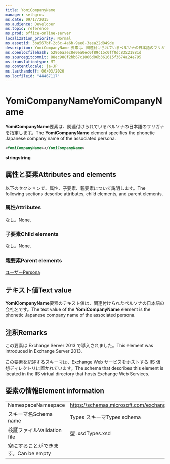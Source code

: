```yaml
---
title: YomiCompanyName
manager: sethgros
ms.date: 09/17/2015
ms.audience: Developer
ms.topic: reference
ms.prod: office-online-server
localization_priority: Normal
ms.assetid: 3ba567bf-2c6c-4a6b-9ae8-3eea22d849de
description: YomiCompanyName 要素は、関連付けられているペルソナの日本語のフリガナを指定します。
ms.openlocfilehash: 52966aaec8e0ea0ec0f89c15c0ff0dc83521881d
ms.sourcegitcommit: 88ec988f2bb67c1866d06b361615f3674a24e795
ms.translationtype: MT
ms.contentlocale: ja-JP
ms.lasthandoff: 06/03/2020
ms.locfileid: "44467117"
---
```

# <a name="yomicompanyname"></a><span data-ttu-id="791a7-103">YomiCompanyName</span><span class="sxs-lookup"><span data-stu-id="791a7-103">YomiCompanyName</span></span>

<span data-ttu-id="791a7-104">**YomiCompanyName**要素は、関連付けられているペルソナの日本語のフリガナを指定します。</span><span class="sxs-lookup"><span data-stu-id="791a7-104">The **YomiCompanyName** element specifies the phonetic Japanese company name of the associated persona.</span></span> 
  
```XML
<YomiCompanyName></YomiCompanyName>
```

 <span data-ttu-id="791a7-105">**string**</span><span class="sxs-lookup"><span data-stu-id="791a7-105">**string**</span></span>
## <a name="attributes-and-elements"></a><span data-ttu-id="791a7-106">属性と要素</span><span class="sxs-lookup"><span data-stu-id="791a7-106">Attributes and elements</span></span>

<span data-ttu-id="791a7-107">以下のセクションで、属性、子要素、親要素について説明します。</span><span class="sxs-lookup"><span data-stu-id="791a7-107">The following sections describe attributes, child elements, and parent elements.</span></span>
  
### <a name="attributes"></a><span data-ttu-id="791a7-108">属性</span><span class="sxs-lookup"><span data-stu-id="791a7-108">Attributes</span></span>

<span data-ttu-id="791a7-109">なし。</span><span class="sxs-lookup"><span data-stu-id="791a7-109">None.</span></span>
  
### <a name="child-elements"></a><span data-ttu-id="791a7-110">子要素</span><span class="sxs-lookup"><span data-stu-id="791a7-110">Child elements</span></span>

<span data-ttu-id="791a7-111">なし。</span><span class="sxs-lookup"><span data-stu-id="791a7-111">None.</span></span>
  
### <a name="parent-elements"></a><span data-ttu-id="791a7-112">親要素</span><span class="sxs-lookup"><span data-stu-id="791a7-112">Parent elements</span></span>

[<span data-ttu-id="791a7-113">ユーザー</span><span class="sxs-lookup"><span data-stu-id="791a7-113">Persona</span></span>](persona.md)
  
## <a name="text-value"></a><span data-ttu-id="791a7-114">テキスト値</span><span class="sxs-lookup"><span data-stu-id="791a7-114">Text value</span></span>

<span data-ttu-id="791a7-115">**YomiCompanyName**要素のテキスト値は、関連付けられたペルソナの日本語の会社名です。</span><span class="sxs-lookup"><span data-stu-id="791a7-115">The text value of the **YomiCompanyName** element is the phonetic Japanese company name of the associated persona.</span></span> 
  
## <a name="remarks"></a><span data-ttu-id="791a7-116">注釈</span><span class="sxs-lookup"><span data-stu-id="791a7-116">Remarks</span></span>

<span data-ttu-id="791a7-117">この要素は Exchange Server 2013 で導入されました。</span><span class="sxs-lookup"><span data-stu-id="791a7-117">This element was introduced in Exchange Server 2013.</span></span>
  
<span data-ttu-id="791a7-118">この要素を記述するスキーマは、Exchange Web サービスをホストする IIS 仮想ディレクトリに置かれています。</span><span class="sxs-lookup"><span data-stu-id="791a7-118">The schema that describes this element is located in the IIS virtual directory that hosts Exchange Web Services.</span></span>
  
## <a name="element-information"></a><span data-ttu-id="791a7-119">要素の情報</span><span class="sxs-lookup"><span data-stu-id="791a7-119">Element information</span></span>

|||
|:-----|:-----|
|<span data-ttu-id="791a7-120">Namespace</span><span class="sxs-lookup"><span data-stu-id="791a7-120">Namespace</span></span>  <br/> |https://schemas.microsoft.com/exchange/services/2006/types  <br/> |
|<span data-ttu-id="791a7-121">スキーマ名</span><span class="sxs-lookup"><span data-stu-id="791a7-121">Schema name</span></span>  <br/> |<span data-ttu-id="791a7-122">Types スキーマ</span><span class="sxs-lookup"><span data-stu-id="791a7-122">Types schema</span></span>  <br/> |
|<span data-ttu-id="791a7-123">検証ファイル</span><span class="sxs-lookup"><span data-stu-id="791a7-123">Validation file</span></span>  <br/> |<span data-ttu-id="791a7-124">型 .xsd</span><span class="sxs-lookup"><span data-stu-id="791a7-124">Types.xsd</span></span>  <br/> |
|<span data-ttu-id="791a7-125">空にすることができます。</span><span class="sxs-lookup"><span data-stu-id="791a7-125">Can be empty</span></span>  <br/> ||
   

